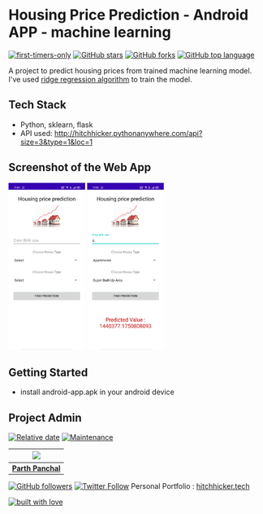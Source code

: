 # Housing Price Prediction - Android APP - machine learning

[![first-timers-only](https://img.shields.io/badge/first--timers--only-friendly-tomato.svg?style=flat&logo=git)](https://github.com/hitchhicker007/housing_price_prediction/issues) [![GitHub stars](https://img.shields.io/github/stars/hitchhicker007/housing_price_prediction.svg?logo=github)](https://github.com/hitchhicker007/housing_price_prediction/stargazers) [![GitHub forks](https://img.shields.io/github/forks/hitchhicker007/housing_price_prediction.svg?logo=github&color=yellow)](https://github.com/hitchhicker007/housing_price_prediction/network) [![GitHub top language](https://img.shields.io/github/languages/top/hitchhicker007/housing_price_prediction?color=blue&logo=python)](https://github.com/hitchhicker007/housing_price_prediction)

A project to predict housing prices from trained machine learning model. I've used [ridge regression algorithm](https://scikit-learn.org/stable/modules/generated/sklearn.linear_model.Ridge.html) to train the model.


## Tech Stack

- Python, sklearn, flask
- API used: http://hitchhicker.pythonanywhere.com/api?size=3&type=1&loc=1

## Screenshot of the Web App

<img src="ss1.jpg" width="30%">
<img src="ss2.jpg" width="30%">

## Getting Started

- install android-app.apk in your android device

## Project Admin

[![Relative date](https://img.shields.io/date/1577392258?color=important&label=started&logo=github)](https://github.com/hitchhicker007/) [![Maintenance](https://img.shields.io/maintenance/yes/2020?color=green&logo=github)](https://github.com/hitchhicker007/)

| <img src="https://avatars.githubusercontent.com/u/51155358?v=4" width="140"> |
| :----------------------------------------------------------: |
| **[Parth Panchal](https://www.linkedin.com/in/parthpanchal8401/)**  |

[![GitHub followers](https://img.shields.io/github/followers/hitchhicker007.svg?label=Follow%20@hitchhicker007&style=social)](https://github.com/hitchhicker007/) [![Twitter Follow](https://img.shields.io/twitter/follow/hitchhickerrr?style=social)](https://twitter.com/hitchhickerrr) 
Personal Portfolio : [hitchhicker.tech](hitchhicker.tech) 

[![built with love](https://forthebadge.com/images/badges/built-with-love.svg)](https://github.com/hitchhicker007/)
